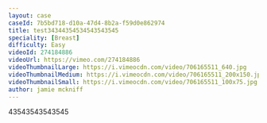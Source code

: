 ```yaml
---
layout: case
caseId: 7b5bd718-d10a-47d4-8b2a-f59d0e862974
title: test34344354534543543545
speciality: [Breast]
difficulty: Easy
videoId: 274184886
videoUrl: https://vimeo.com/274184886
videoThumbnailLarge: https://i.vimeocdn.com/video/706165511_640.jpg
videoThumbnailMedium: https://i.vimeocdn.com/video/706165511_200x150.jpg
videoThumbnailSmall: https://i.vimeocdn.com/video/706165511_100x75.jpg
author: jamie mckniff
---
```


43543543543545